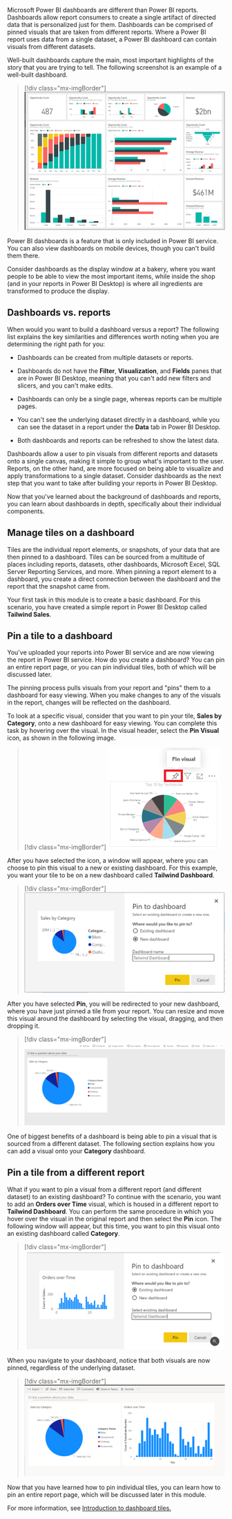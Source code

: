 Microsoft Power BI dashboards are different than Power BI reports. Dashboards allow report consumers to create a single artifact of directed data that is personalized just for them. Dashboards can be comprised of pinned visuals that are taken from different reports. Where a Power BI report uses data from a single dataset, a Power BI dashboard can contain visuals from different datasets.

Well-built dashboards capture the main, most important highlights of the story that you are trying to tell. The following screenshot is an example of a well-built dashboard.

> [!div class="mx-imgBorder"]
> [![Dashboard example](../media/01-dashboard-example-ss.png)](../media/01-dashboard-example-ss.png#lightbox)

Power BI dashboards is a feature that is only included in Power BI service. You can also view dashboards on mobile devices, though you can't build them there.

Consider dashboards as the display window at a bakery, where you want people to be able to view the most important items, while inside the shop (and in your reports in Power BI Desktop) is where all ingredients are transformed to produce the display.

## Dashboards vs. reports

When would you want to build a dashboard versus a report? The following list explains the key similarities and differences worth noting when you are determining the right path for you:

-   Dashboards can be created from multiple datasets or reports.

-   Dashboards do not have the **Filter**, **Visualization**, and **Fields** panes that are in Power BI Desktop, meaning that you can't add new filters and slicers, and you can't make edits.

-   Dashboards can only be a single page, whereas reports can be multiple pages.

-   You can't see the underlying dataset directly in a dashboard, while you can see the dataset in a report under the **Data** tab in Power BI Desktop.

-   Both dashboards and reports can be refreshed to show the latest data.

Dashboards allow a user to pin visuals from different reports and datasets onto a single canvas, making it simple to group what's important to the user. Reports, on the other hand, are more focused on being able to visualize and apply transformations to a single dataset. Consider dashboards as the next step that you want to take after building your reports in Power BI Desktop.

Now that you've learned about the background of dashboards and reports, you can learn about dashboards in depth, specifically about their individual components.

## Manage tiles on a dashboard

Tiles are the individual report elements, or snapshots, of your data that are then pinned to a dashboard. Tiles can be sourced from a multitude of places including reports, datasets, other dashboards, Microsoft Excel, SQL Server Reporting Services, and more. When pinning a report element to a dashboard, you create a direct connection between the dashboard and the report that the snapshot came from.

Your first task in this module is to create a basic dashboard. For this scenario, you have created a simple report in Power BI Desktop called **Tailwind Sales**.

## Pin a tile to a dashboard

You've uploaded your reports into Power BI service and are now viewing the report in Power BI service. How do you create a dashboard? You can pin an entire report page, or you can pin individual tiles, both of which will be discussed later.

The pinning process pulls visuals from your report and "pins" them to a dashboard for easy viewing. When you make changes to any of the visuals in the report, changes will be reflected on the dashboard.

To look at a specific visual, consider that you want to pin your tile, **Sales by Category**, onto a new dashboard for easy viewing. You can complete this task by hovering over the visual. In the visual header, select the **Pin Visual** icon, as shown in the following image.

> [!div class="mx-imgBorder"]
> [![Pin the visual button](../media/01-pin-visual-button-ss.png)](../media/01-pin-visual-button-ss.png#lightbox)

After you have selected the icon, a window will appear, where you can choose to pin this visual to a new or existing dashboard. For this example, you want your tile to be on a new dashboard called **Tailwind Dashboard**.

> [!div class="mx-imgBorder"]
> [![Pin to dashboard example](../media/01-pin-dashboard-window-ss.png)](../media/01-pin-dashboard-window-ss.png#lightbox)

After you have selected **Pin**, you will be redirected to your new dashboard, where you have just pinned a tile from your report. You can resize and move this visual around the dashboard by selecting the visual, dragging, and then dropping it.

> [!div class="mx-imgBorder"]
> [![Pin a single tile to a dashboard](../media/01-pin-single-tile-ss.png)](../media/01-pin-single-tile-ss.png#lightbox)

One of biggest benefits of a dashboard is being able to pin a visual that is sourced from a different dataset. The following section explains how you can add a visual onto your **Category** dashboard.

## Pin a tile from a different report

What if you want to pin a visual from a different report (and different dataset) to an existing dashboard? To continue with the scenario, you want to add an **Orders over Time** visual, which is housed in a different report to **Tailwind Dashboard**. You can perform the same procedure in which you hover over the visual in the original report and then select the **Pin** icon. The following window will appear, but this time, you want to pin this visual onto an existing dashboard called **Category**.

> [!div class="mx-imgBorder"]
> [![Pin to dashboard](../media/01-pin-dash-ss.png)](../media/01-pin-dash-ss.png#lightbox)

When you navigate to your dashboard, notice that both visuals are now pinned, regardless of the underlying dataset.

> [!div class="mx-imgBorder"]
> [![Pin to dashboard final](../media/01-pin-tiles-ss.png)](../media/01-pin-tiles-ss.png#lightbox)

Now that you have learned how to pin individual tiles, you can learn how to pin an entire report page, which will be discussed later in this module.

For more information, see [Introduction to dashboard tiles.](https://docs.microsoft.com/power-bi/create-reports/service-dashboard-tiles/?azure-portal=true)

